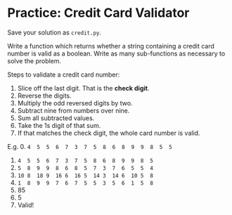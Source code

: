 # Practice: Credit Card Validator
Save your solution as `credit.py`.

Write a function which returns whether a string containing a credit card number is valid as a boolean.
Write as many sub-functions as necessary to solve the problem.

Steps to validate a credit card number:
1. Slice off the last digit.
That is the **check digit**.
1. Reverse the digits.
1. Multiply the odd reversed digits by two.
1. Subtract nine from numbers over nine.
1. Sum all subtracted values.
1. Take the 1s digit of that sum.
1. If that matches the check digit, the whole card number is valid.

E.g.
0. `4  5  5  6  7  3  7  5  8  6  8  9  9  8  5  5`
1. `4  5  5  6  7  3  7  5  8  6  8  9  9  8  5`
1. `5  8  9  9  8  6  8  5  7  3  7  6  5  5  4`
1. `10 8  18 9  16 6  16 5  14 3  14 6  10 5  8`
1. `1  8  9  9  7  6  7  5  5  3  5  6  1  5  8`
1. 85
1. 5
1. Valid!

